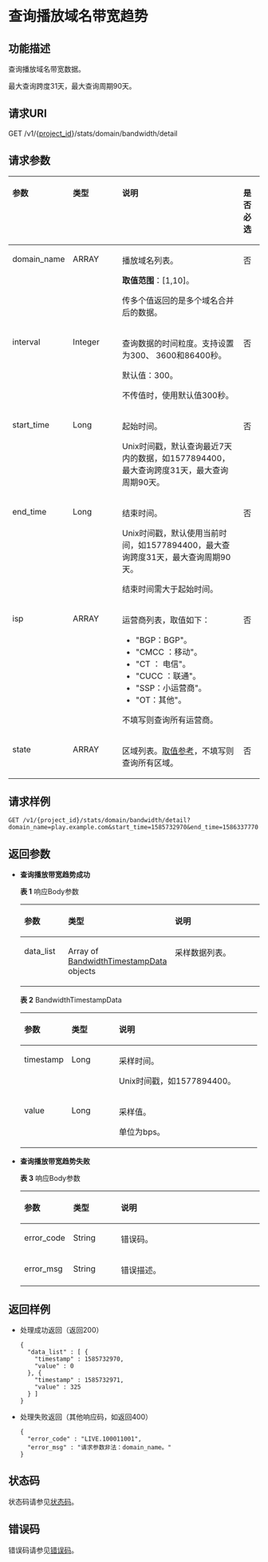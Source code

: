 # 查询播放域名带宽趋势<a name="QueryDomainBandwidthDetail"></a>

## 功能描述<a name="section1475011166198"></a>

查询播放域名带宽数据。

最大查询跨度31天，最大查询周期90天。

## 请求URI<a name="section15751916171910"></a>

GET /v1/\{[project\_id](获取项目ID.md)\}/stats/domain/bandwidth/detail

## 请求参数<a name="section1576451612195"></a>

<a name="table14406115413013"></a>
<table><thead align="left"><tr id="row44062547308"><th class="cellrowborder" valign="top" width="20.380000000000003%" id="mcps1.1.5.1.1"><p id="p8406185483017"><a name="p8406185483017"></a><a name="p8406185483017"></a>参数</p>
</th>
<th class="cellrowborder" valign="top" width="20.380000000000003%" id="mcps1.1.5.1.2"><p id="p204061454103016"><a name="p204061454103016"></a><a name="p204061454103016"></a>类型</p>
</th>
<th class="cellrowborder" valign="top" width="50.949999999999996%" id="mcps1.1.5.1.3"><p id="p5406115453011"><a name="p5406115453011"></a><a name="p5406115453011"></a>说明</p>
</th>
<th class="cellrowborder" valign="top" width="8.290000000000001%" id="mcps1.1.5.1.4"><p id="p1840614548306"><a name="p1840614548306"></a><a name="p1840614548306"></a>是否必选</p>
</th>
</tr>
</thead>
<tbody><tr id="row204064541300"><td class="cellrowborder" valign="top" width="20.380000000000003%" headers="mcps1.1.5.1.1 "><p id="p64061154183014"><a name="p64061154183014"></a><a name="p64061154183014"></a>domain_name</p>
</td>
<td class="cellrowborder" valign="top" width="20.380000000000003%" headers="mcps1.1.5.1.2 "><p id="p640714547309"><a name="p640714547309"></a><a name="p640714547309"></a>ARRAY</p>
</td>
<td class="cellrowborder" valign="top" width="50.949999999999996%" headers="mcps1.1.5.1.3 "><p id="p640785420305"><a name="p640785420305"></a><a name="p640785420305"></a>播放域名列表。</p>
<p id="p1732413165811"><a name="p1732413165811"></a><a name="p1732413165811"></a><strong id="b510615824010"><a name="b510615824010"></a><a name="b510615824010"></a>取值范围</strong>：[1,10]。</p>
<p id="p134746229017"><a name="p134746229017"></a><a name="p134746229017"></a>传多个值返回的是多个域名合并后的数据。</p>
</td>
<td class="cellrowborder" valign="top" width="8.290000000000001%" headers="mcps1.1.5.1.4 "><p id="p9406205410308"><a name="p9406205410308"></a><a name="p9406205410308"></a>否</p>
</td>
</tr>
<tr id="row6407135415309"><td class="cellrowborder" valign="top" width="20.380000000000003%" headers="mcps1.1.5.1.1 "><p id="p104072054133018"><a name="p104072054133018"></a><a name="p104072054133018"></a>interval</p>
</td>
<td class="cellrowborder" valign="top" width="20.380000000000003%" headers="mcps1.1.5.1.2 "><p id="p1040765417302"><a name="p1040765417302"></a><a name="p1040765417302"></a>Integer</p>
</td>
<td class="cellrowborder" valign="top" width="50.949999999999996%" headers="mcps1.1.5.1.3 "><p id="p469012569586"><a name="p469012569586"></a><a name="p469012569586"></a>查询数据的时间粒度。支持设置为300、 3600和86400秒。</p>
<p id="p9129155182213"><a name="p9129155182213"></a><a name="p9129155182213"></a>默认值：300。</p>
<p id="p140755413016"><a name="p140755413016"></a><a name="p140755413016"></a>不传值时，使用默认值300秒。</p>
</td>
<td class="cellrowborder" valign="top" width="8.290000000000001%" headers="mcps1.1.5.1.4 "><p id="p18407185493014"><a name="p18407185493014"></a><a name="p18407185493014"></a>否</p>
</td>
</tr>
<tr id="row940755483013"><td class="cellrowborder" valign="top" width="20.380000000000003%" headers="mcps1.1.5.1.1 "><p id="p14407145411304"><a name="p14407145411304"></a><a name="p14407145411304"></a>start_time</p>
</td>
<td class="cellrowborder" valign="top" width="20.380000000000003%" headers="mcps1.1.5.1.2 "><p id="p16407105483011"><a name="p16407105483011"></a><a name="p16407105483011"></a>Long</p>
</td>
<td class="cellrowborder" valign="top" width="50.949999999999996%" headers="mcps1.1.5.1.3 "><p id="p112522205911"><a name="p112522205911"></a><a name="p112522205911"></a>起始时间。</p>
<p id="p440725414308"><a name="p440725414308"></a><a name="p440725414308"></a>Unix时间戳，默认查询最近7天内的数据，如1577894400，最大查询跨度31天，最大查询周期90天。</p>
</td>
<td class="cellrowborder" valign="top" width="8.290000000000001%" headers="mcps1.1.5.1.4 "><p id="p12407185443018"><a name="p12407185443018"></a><a name="p12407185443018"></a>否</p>
</td>
</tr>
<tr id="row11407115463012"><td class="cellrowborder" valign="top" width="20.380000000000003%" headers="mcps1.1.5.1.1 "><p id="p14407205453015"><a name="p14407205453015"></a><a name="p14407205453015"></a>end_time</p>
</td>
<td class="cellrowborder" valign="top" width="20.380000000000003%" headers="mcps1.1.5.1.2 "><p id="p540785417302"><a name="p540785417302"></a><a name="p540785417302"></a>Long</p>
</td>
<td class="cellrowborder" valign="top" width="50.949999999999996%" headers="mcps1.1.5.1.3 "><p id="p19134144105913"><a name="p19134144105913"></a><a name="p19134144105913"></a>结束时间。</p>
<p id="p119318441235"><a name="p119318441235"></a><a name="p119318441235"></a>Unix时间戳，默认使用当前时间，如1577894400，最大查询跨度31天，最大查询周期90天。</p>
<p id="p144071554153018"><a name="p144071554153018"></a><a name="p144071554153018"></a>结束时间需大于起始时间。</p>
</td>
<td class="cellrowborder" valign="top" width="8.290000000000001%" headers="mcps1.1.5.1.4 "><p id="p20407175412305"><a name="p20407175412305"></a><a name="p20407175412305"></a>否</p>
</td>
</tr>
<tr id="row2407185423012"><td class="cellrowborder" valign="top" width="20.380000000000003%" headers="mcps1.1.5.1.1 "><p id="p1540795473011"><a name="p1540795473011"></a><a name="p1540795473011"></a>isp</p>
</td>
<td class="cellrowborder" valign="top" width="20.380000000000003%" headers="mcps1.1.5.1.2 "><p id="p340755463011"><a name="p340755463011"></a><a name="p340755463011"></a>ARRAY</p>
</td>
<td class="cellrowborder" valign="top" width="50.949999999999996%" headers="mcps1.1.5.1.3 "><p id="p2407185412308"><a name="p2407185412308"></a><a name="p2407185412308"></a>运营商列表，取值如下：</p>
<a name="ul4407115413302"></a><a name="ul4407115413302"></a><ul id="ul4407115413302"><li>"BGP：BGP"。</li><li>"CMCC ：移动"。</li><li>"CT ： 电信"。</li><li>"CUCC ：联通"。</li><li>"SSP：小运营商"。</li><li>"OT：其他"。</li></ul>
<p id="p134075540304"><a name="p134075540304"></a><a name="p134075540304"></a>不填写则查询所有运营商。</p>
</td>
<td class="cellrowborder" valign="top" width="8.290000000000001%" headers="mcps1.1.5.1.4 "><p id="p134071154153018"><a name="p134071154153018"></a><a name="p134071154153018"></a>否</p>
</td>
</tr>
<tr id="row1540711541307"><td class="cellrowborder" valign="top" width="20.380000000000003%" headers="mcps1.1.5.1.1 "><p id="p84081545303"><a name="p84081545303"></a><a name="p84081545303"></a>state</p>
</td>
<td class="cellrowborder" valign="top" width="20.380000000000003%" headers="mcps1.1.5.1.2 "><p id="p1640811548305"><a name="p1640811548305"></a><a name="p1640811548305"></a>ARRAY</p>
</td>
<td class="cellrowborder" valign="top" width="50.949999999999996%" headers="mcps1.1.5.1.3 "><p id="p1340825443013"><a name="p1340825443013"></a><a name="p1340825443013"></a>区域列表。<a href="省份名称缩写.md">取值参考</a>，不填写则查询所有区域。</p>
</td>
<td class="cellrowborder" valign="top" width="8.290000000000001%" headers="mcps1.1.5.1.4 "><p id="p14408195433014"><a name="p14408195433014"></a><a name="p14408195433014"></a>否</p>
</td>
</tr>
</tbody>
</table>

## 请求样例<a name="section2059017471869"></a>

```
GET /v1/{project_id}/stats/domain/bandwidth/detail?domain_name=play.example.com&start_time=1585732970&end_time=1586337770
```

## 返回参数<a name="section9768151616197"></a>

-   **查询播放带宽趋势成功**

    **表 1**  响应Body参数

    <a name="responseParameter"></a>
    <table><thead align="left"><tr id="row376915163194"><th class="cellrowborder" valign="top" width="20%" id="mcps1.2.4.1.1"><p id="p8770151681911"><a name="p8770151681911"></a><a name="p8770151681911"></a>参数</p>
    </th>
    <th class="cellrowborder" valign="top" width="20%" id="mcps1.2.4.1.2"><p id="p19770616121915"><a name="p19770616121915"></a><a name="p19770616121915"></a>类型</p>
    </th>
    <th class="cellrowborder" valign="top" width="60%" id="mcps1.2.4.1.3"><p id="p5771316101916"><a name="p5771316101916"></a><a name="p5771316101916"></a>说明</p>
    </th>
    </tr>
    </thead>
    <tbody><tr id="row2769111611911"><td class="cellrowborder" valign="top" width="20%" headers="mcps1.2.4.1.1 "><p id="p1877112167196"><a name="p1877112167196"></a><a name="p1877112167196"></a>data_list</p>
    </td>
    <td class="cellrowborder" valign="top" width="20%" headers="mcps1.2.4.1.2 "><p id="p8771151615190"><a name="p8771151615190"></a><a name="p8771151615190"></a>Array of <a href="#response_BandwidthTimestampData">BandwidthTimestampData</a> objects</p>
    </td>
    <td class="cellrowborder" valign="top" width="60%" headers="mcps1.2.4.1.3 "><p id="p167721316131917"><a name="p167721316131917"></a><a name="p167721316131917"></a>采样数据列表。</p>
    </td>
    </tr>
    </tbody>
    </table>

    **表 2**  BandwidthTimestampData

    <a name="response_BandwidthTimestampData"></a>
    <table><thead align="left"><tr id="row277241631914"><th class="cellrowborder" valign="top" width="20%" id="mcps1.2.4.1.1"><p id="p1177461601917"><a name="p1177461601917"></a><a name="p1177461601917"></a>参数</p>
    </th>
    <th class="cellrowborder" valign="top" width="20%" id="mcps1.2.4.1.2"><p id="p977431621911"><a name="p977431621911"></a><a name="p977431621911"></a>类型</p>
    </th>
    <th class="cellrowborder" valign="top" width="60%" id="mcps1.2.4.1.3"><p id="p1777461620191"><a name="p1777461620191"></a><a name="p1777461620191"></a>说明</p>
    </th>
    </tr>
    </thead>
    <tbody><tr id="row9773116161916"><td class="cellrowborder" valign="top" width="20%" headers="mcps1.2.4.1.1 "><p id="p577515166192"><a name="p577515166192"></a><a name="p577515166192"></a>timestamp</p>
    </td>
    <td class="cellrowborder" valign="top" width="20%" headers="mcps1.2.4.1.2 "><p id="p20775121615193"><a name="p20775121615193"></a><a name="p20775121615193"></a>Long</p>
    </td>
    <td class="cellrowborder" valign="top" width="60%" headers="mcps1.2.4.1.3 "><p id="p147130117281"><a name="p147130117281"></a><a name="p147130117281"></a>采样时间。</p>
    <p id="p18775161618199"><a name="p18775161618199"></a><a name="p18775161618199"></a>Unix时间戳，如1577894400。</p>
    </td>
    </tr>
    <tr id="row197731016121910"><td class="cellrowborder" valign="top" width="20%" headers="mcps1.2.4.1.1 "><p id="p18776216171910"><a name="p18776216171910"></a><a name="p18776216171910"></a>value</p>
    </td>
    <td class="cellrowborder" valign="top" width="20%" headers="mcps1.2.4.1.2 "><p id="p8776171619198"><a name="p8776171619198"></a><a name="p8776171619198"></a>Long</p>
    </td>
    <td class="cellrowborder" valign="top" width="60%" headers="mcps1.2.4.1.3 "><p id="p3365344288"><a name="p3365344288"></a><a name="p3365344288"></a>采样值。</p>
    <p id="p197761216111919"><a name="p197761216111919"></a><a name="p197761216111919"></a>单位为bps。</p>
    </td>
    </tr>
    </tbody>
    </table>

-   **查询播放带宽趋势失败**

    **表 3**  响应Body参数

    <a name="table177775165190"></a>
    <table><thead align="left"><tr id="row1977711661910"><th class="cellrowborder" valign="top" width="20%" id="mcps1.2.4.1.1"><p id="p277914168195"><a name="p277914168195"></a><a name="p277914168195"></a>参数</p>
    </th>
    <th class="cellrowborder" valign="top" width="20%" id="mcps1.2.4.1.2"><p id="p1177916162197"><a name="p1177916162197"></a><a name="p1177916162197"></a>类型</p>
    </th>
    <th class="cellrowborder" valign="top" width="60%" id="mcps1.2.4.1.3"><p id="p1078071631917"><a name="p1078071631917"></a><a name="p1078071631917"></a>说明</p>
    </th>
    </tr>
    </thead>
    <tbody><tr id="row1778516131914"><td class="cellrowborder" valign="top" width="20%" headers="mcps1.2.4.1.1 "><p id="p10780616121919"><a name="p10780616121919"></a><a name="p10780616121919"></a>error_code</p>
    </td>
    <td class="cellrowborder" valign="top" width="20%" headers="mcps1.2.4.1.2 "><p id="p67806166193"><a name="p67806166193"></a><a name="p67806166193"></a>String</p>
    </td>
    <td class="cellrowborder" valign="top" width="60%" headers="mcps1.2.4.1.3 "><p id="p107811016191911"><a name="p107811016191911"></a><a name="p107811016191911"></a>错误码。</p>
    </td>
    </tr>
    <tr id="row14778161611193"><td class="cellrowborder" valign="top" width="20%" headers="mcps1.2.4.1.1 "><p id="p1078161631915"><a name="p1078161631915"></a><a name="p1078161631915"></a>error_msg</p>
    </td>
    <td class="cellrowborder" valign="top" width="20%" headers="mcps1.2.4.1.2 "><p id="p11781151612195"><a name="p11781151612195"></a><a name="p11781151612195"></a>String</p>
    </td>
    <td class="cellrowborder" valign="top" width="60%" headers="mcps1.2.4.1.3 "><p id="p278171651918"><a name="p278171651918"></a><a name="p278171651918"></a>错误描述。</p>
    </td>
    </tr>
    </tbody>
    </table>


## 返回样例<a name="section278281611910"></a>

-   处理成功返回（返回200）

    ```
    {
      "data_list" : [ {
        "timestamp" : 1585732970,
        "value" : 0
      }, {
        "timestamp" : 1585732971,
        "value" : 325
      } ]
    }
    ```

-   处理失败返回（其他响应码，如返回400）

    ```
    {
      "error_code" : "LIVE.100011001",
      "error_msg" : "请求参数非法：domain_name。"
    }
    ```


## 状态码<a name="section17869166198"></a>

状态码请参见[状态码](状态码.md)。

## 错误码<a name="section1778931614193"></a>

错误码请参见[错误码](live_03_0022.md)。

